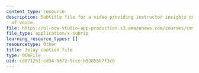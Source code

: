 ```yaml
---
content_type: resource
description: Subtitle file for a video providing instructor insights on fostering  diversity
  of voice.
file: https://ol-ocw-studio-app-production.s3.amazonaws.com/courses/cms-611j-creating-video-games-fall-2014/cd071251cd3456729cceb93855b7f3cb_cBoUvyAaEUY.vtt
file_type: application/x-subrip
learning_resource_types: []
resourcetype: Other
title: 3play caption file
type: OCWFile
uid: cd071251-cd34-5672-9cce-b93855b7f3cb
---
```

